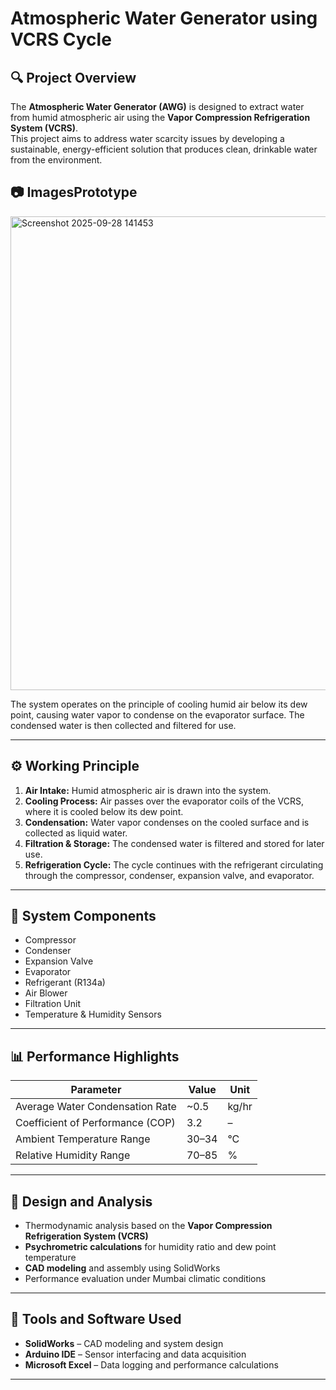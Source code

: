 #  Atmospheric Water Generator using VCRS Cycle  


## 🔍 Project Overview  

The **Atmospheric Water Generator (AWG)** is designed to extract water from humid atmospheric air using the **Vapor Compression Refrigeration System (VCRS)**.  
This project aims to address water scarcity issues by developing a sustainable, energy-efficient solution that produces clean, drinkable water from the environment.  


## 📷 ImagesPrototype
<img width="991" height="758" alt="Screenshot 2025-09-28 141453" src="https://github.com/user-attachments/assets/e32c6798-2f10-4179-a38e-553ee2e900ee" />


The system operates on the principle of cooling humid air below its dew point, causing water vapor to condense on the evaporator surface. The condensed water is then collected and filtered for use.  

---

## ⚙️ Working Principle  

1. **Air Intake:** Humid atmospheric air is drawn into the system.  
2. **Cooling Process:** Air passes over the evaporator coils of the VCRS, where it is cooled below its dew point.  
3. **Condensation:** Water vapor condenses on the cooled surface and is collected as liquid water.  
4. **Filtration & Storage:** The condensed water is filtered and stored for later use.  
5. **Refrigeration Cycle:** The cycle continues with the refrigerant circulating through the compressor, condenser, expansion valve, and evaporator.

---

## 🧠 System Components  

- Compressor  
- Condenser  
- Expansion Valve  
- Evaporator  
- Refrigerant (R134a)  
- Air Blower  
- Filtration Unit  
- Temperature & Humidity Sensors  

---

## 📊 Performance Highlights  

| Parameter | Value | Unit |
|------------|--------|------|
| Average Water Condensation Rate | ~0.5 | kg/hr |
| Coefficient of Performance (COP) | 3.2 | – |
| Ambient Temperature Range | 30–34 | °C |
| Relative Humidity Range | 70–85 | % |

---

## 🧮 Design and Analysis  

- Thermodynamic analysis based on the **Vapor Compression Refrigeration System (VCRS)**  
- **Psychrometric calculations** for humidity ratio and dew point temperature  
- **CAD modeling** and assembly using SolidWorks  
- Performance evaluation under Mumbai climatic conditions  

---

## 🧰 Tools and Software Used  

- **SolidWorks** – CAD modeling and system design  
- **Arduino IDE** – Sensor interfacing and data acquisition  
- **Microsoft Excel** – Data logging and performance calculations  

---

